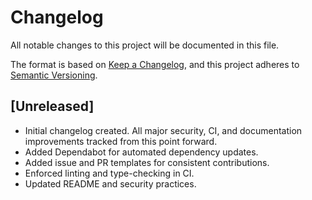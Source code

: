 # Changelog

All notable changes to this project will be documented in this file.

The format is based on [Keep a Changelog](https://keepachangelog.com/en/1.0.0/), and this project adheres to [Semantic Versioning](https://semver.org/spec/v2.0.0.html).

## [Unreleased]
- Initial changelog created. All major security, CI, and documentation improvements tracked from this point forward.
- Added Dependabot for automated dependency updates.
- Added issue and PR templates for consistent contributions.
- Enforced linting and type-checking in CI.
- Updated README and security practices.
